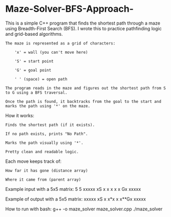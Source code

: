 # Maze-Solver-BFS-Approach-
This is a simple C++ program that finds the shortest path through a maze using Breadth-First Search (BFS). I wrote this to practice pathfinding logic and grid-based algorithms.

    The maze is represented as a grid of characters:

        'x' = wall (you can't move here)

        'S' = start point

        'G' = goal point

        ' ' (space) = open path

    The program reads in the maze and figures out the shortest path from S to G using a BFS traversal.

    Once the path is found, it backtracks from the goal to the start and marks the path using '*' on the maze.

How it works:

    Finds the shortest path (if it exists).

    If no path exists, prints "No Path".

    Marks the path visually using '*'.

    Pretty clean and readable logic.

Each move keeps track of:

    How far it has gone (distance array)

    Where it came from (parent array)

Example input with a 5x5 matrix:
5 5
xxxxx
xS  x
x x x
x  Gx
xxxxx

Example of output with a 5x5 matrix:
xxxxx
xS  x
x*x x
x**Gx
xxxxx

How to run with bash:
g++ -o maze_solver maze_solver.cpp
./maze_solver

